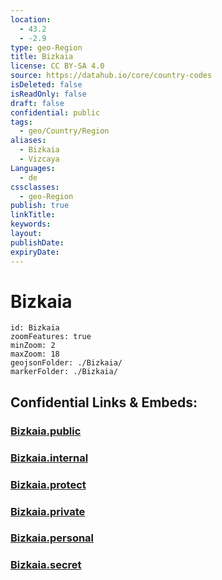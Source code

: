 ```yaml
---
location:
  - 43.2
  - -2.9
type: geo-Region
title: Bizkaia
license: CC BY-SA 4.0
source: https://datahub.io/core/country-codes
isDeleted: false
isReadOnly: false
draft: false
confidential: public
tags:
  - geo/Country/Region
aliases:
  - Bizkaia
  - Vizcaya
Languages:
  - de
cssclasses:
  - geo-Region
publish: true
linkTitle: 
keywords: 
layout: 
publishDate: 
expiryDate:
---
```


# Bizkaia

```leaflet
id: Bizkaia
zoomFeatures: true 
minZoom: 2 
maxZoom: 18
geojsonFolder: ./Bizkaia/
markerFolder: ./Bizkaia/
```


## Confidential Links & Embeds: 

### [Bizkaia.public](/_public/\Earth\Continent\Europe\Europe~South\Spain\Provinces~Spain\Basque_Country\counties~País_VascoBizkaia.public.md) 

### [Bizkaia.internal](/_internal/\Earth\Continent\Europe\Europe~South\Spain\Provinces~Spain\Basque_Country\counties~País_VascoBizkaia.internal.md) 

### [Bizkaia.protect](/_protect/\Earth\Continent\Europe\Europe~South\Spain\Provinces~Spain\Basque_Country\counties~País_VascoBizkaia.protect.md) 

### [Bizkaia.private](/_private/\Earth\Continent\Europe\Europe~South\Spain\Provinces~Spain\Basque_Country\counties~País_VascoBizkaia.private.md) 

### [Bizkaia.personal](/_personal/\Earth\Continent\Europe\Europe~South\Spain\Provinces~Spain\Basque_Country\counties~País_VascoBizkaia.personal.md) 

### [Bizkaia.secret](/_secret/\Earth\Continent\Europe\Europe~South\Spain\Provinces~Spain\Basque_Country\counties~País_VascoBizkaia.secret.md)

